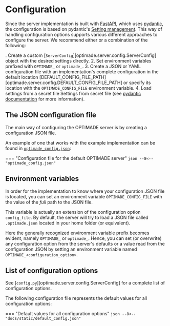 # Configuration

Since the server implementation is built with [FastAPI](https://fastapi.tiangolo.com/), which uses [pydantic](https://pydantic-docs.helpmanual.io/), the configuration is based on pydantic's [Setting management](https://pydantic-docs.helpmanual.io/usage/settings/).
This way of handling configuration options supports various different approaches to configure the server.
We recommend either or a combination of the following:

. Create a custom [`ServerConfig`][optimade.server.config.ServerConfig] object with the desired settings directly.
2. Set environment variables prefixed with `OPTIMADE_` or `optimade_`.
3. Create a JSON or YAML configuration file with an implementation's complete configuration in the default location [DEFAULT_CONFIG_FILE_PATH][optimade.server.config.DEFAULT_CONFIG_FILE_PATH] or specify its location with the `OPTIMADE_CONFIG_FILE` environment variable.
4. Load settings from a secret file Settings from secret file (see [pydantic documentation](https://pydantic-docs.helpmanual.io/usage/settings/#secret-support) for more information).

## The JSON configuration file

The main way of configuring the OPTIMADE server is by creating a configuration JSON file.

An example of one that works with the example implementation can be found in [`optimade_config.json`](static/optimade_config.json):

=== "Configuration file for the default OPTIMADE server"
    ```json
    --8<-- "optimade_config.json"
    ```

## Environment variables

In order for the implementation to know where your configuration JSON file is located, you can set an environment variable `OPTIMADE_CONFIG_FILE` with the value of the _full_ path to the JSON file.

This variable is actually an extension of the configuration option `config_file`.
By default, the server will try to load a JSON file called `.optimade.json` located in your home folder (or equivalent).

Here the generally recognized environment variable prefix becomes evident, namely `OPTIMADE_` or `optimade_`.
Hence, you can set (or overwrite) any configuration option from the server's defaults or a value read from the configuration JSON by setting an environment variable named `OPTIMADE_<configuration_option>`.

## List of configuration options

See [`config.py`][optimade.server.config.ServerConfig] for a complete list of configuration options.

The following configuration file represents the default values for all configuration options:

=== "Default values for all configuration options"
    ```json
    --8<-- "docs/static/default_config.json"
    ```
